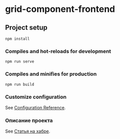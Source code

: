 # grid-component-frontend

## Project setup
```
npm install
```

### Compiles and hot-reloads for development
```
npm run serve
```

### Compiles and minifies for production
```
npm run build
```

### Customize configuration
See [Configuration Reference](https://cli.vuejs.org/config/).

### Описание проекта
See [Статья на хабре](https://habr.com/ru/sandbox/edit/172334/).
